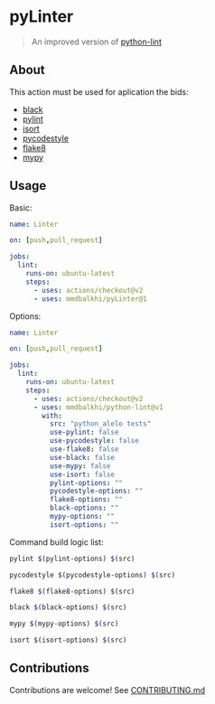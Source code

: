 # pyLinter

> An improved version of [python-lint](https://github.com/ricardochaves/python-lint)

## About

This action must be used for aplication the bids:

- [black](https://github.com/psf/black)
- [pylint](https://www.pylint.org/)
- [isort](https://github.com/timothycrosley/isort)
- [pycodestyle](https://pycodestyle.readthedocs.io)
- [flake8](http://flake8.pycqa.org)
- [mypy](http://mypy-lang.org/)

## Usage

Basic:

```yml
name: Linter

on: [push,pull_request]

jobs:
  lint:
    runs-on: ubuntu-latest
    steps:
      - uses: actions/checkout@v2
      - uses: mmdbalkhi/pyLinter@1
```

Options:

```yml
name: Linter

on: [push,pull_request]

jobs:
  lint:
    runs-on: ubuntu-latest
    steps:
      - uses: actions/checkout@v2
      - uses: mmdbalkhi/python-lint@v1
        with:
          src: "python_alelo tests"
          use-pylint: false
          use-pycodestyle: false
          use-flake8: false
          use-black: false
          use-mypy: false
          use-isort: false
          pylint-options: ""
          pycodestyle-options: ""
          flake8-options: ""
          black-options: ""
          mypy-options: ""
          isort-options: ""
```

Command build logic list:

```bash
pylint $(pylint-options) $(src)

pycodestyle $(pycodestyle-options) $(src)

flake8 $(flake8-options) $(src)

black $(black-options) $(src)

mypy $(mypy-options) $(src)

isort $(isort-options) $(src)
```

## Contributions

Contributions are welcome! See [CONTRIBUTING.md](CONTRIBUTING.md)
